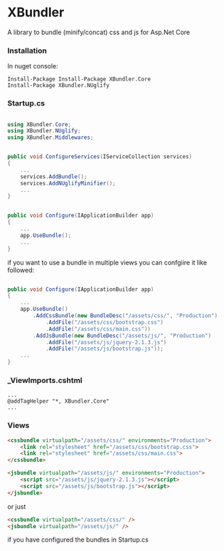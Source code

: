 # XBundler
A library to bundle (minify/concat) css and js for Asp.Net Core

### Installation
In nuget console:

    Install-Package Install-Package XBundler.Core
    Install-Package XBundler.NUglify

### Startup.cs

```csharp

using XBundler.Core;
using XBundler.NUglify;
using XBundler.Middlewares;
```

```csharp

public void ConfigureServices(IServiceCollection services)
{
    ...
	services.AddBundle();
	services.AddNUglifyMinifier();
	...
}
```

```csharp

public void Configure(IApplicationBuilder app)
{
	...
	app.UseBundle();
	...
}
```

if you want to use a bundle in multiple views you can confgiire it like followed:

```csharp

public void Configure(IApplicationBuilder app)
{
	...
	app.UseBundle()
		.AddCssBundle(new BundleDesc("/assets/css/", "Production")
			.AddFile("/assets/css/bootstrap.css")
			.AddFile("/assets/css/main.css"))
		.AddJsBundle(new BundleDesc("/assets/js/", "Production")
			.AddFile("/assets/js/jquery-2.1.3.js")
			.AddFile("/assets/js/bootstrap.js"));
	...
}
```

### _ViewImports.cshtml

```
...
@addTagHelper "*, XBundler.Core"
...
```

### Views

```html
<cssbundle virtualpath="/assets/css/" environments="Production">
	<link rel="stylesheet" href="/assets/css/bootstrap.css">
	<link rel="stylesheet" href="/assets/css/main.css">
</cssbundle>

<jsbundle virtualpath="/assets/js/" environments="Production">
	<script src="/assets/js/jquery-2.1.3.js"></script>
	<script src="/assets/js/bootstrap.js"></script>
</jsbundle>
```

or just

```html
<cssbundle virtualpath="/assets/css/" />
<jsbundle virtualpath="/assets/js/" />
```

if you have configured the bundles in Startup.cs